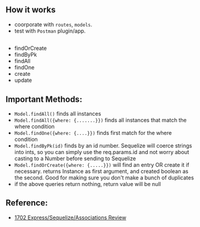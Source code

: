 ## How it works

- coorporate with `routes`, `models`.
- test with `Postman` plugin/app.

##

- findOrCreate
- findByPk
- findAll
- findOne
- create
- update

## Important Methods:

- `Model.findAll()` finds all instances
- `Model.findAll({where: {.......}})` finds all instances that match the where condition
- `Model.findOne({where: {....}})` finds first match for the where condition
- `Model.findByPk(id)` finds by an id number. Sequelize will coerce strings into ints, 
so you can simply use the req.params.id and not worry about casting to a Number before sending to Sequelize
- `Model.findOrCreate({where: {.....}})` will find an entry OR create it if necessary. 
returns Instance as first argument, and created boolean as the second. 
Good for making sure you don't make a bunch of duplicates
- if the above queries return nothing, return value will be null


## Reference:

- [1702 Express/Sequelize/Associations Review](https://github.com/ianmunrobot/1702-express-review)
